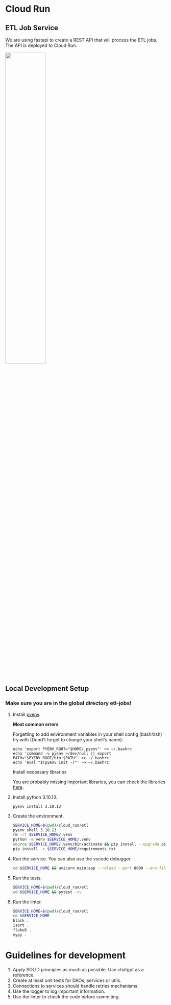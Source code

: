 # Cloud Run

## ETL Job Service

We are using fastapi to create a REST API that will process the ETL jobs. The API is deployed to Cloud Run.

<!-- ![ETL Job Service](../images/fastapi-docs.png) -->
<img src="../images/fastapi-docs.png" width=50% height=50%>

## Local Development Setup


### Make sure you are in the global directory **etl-jobs**!

1. Install [pyenv](https://github.com/pyenv/pyenv-installer).


    **Most common errors** 
        
        
    Forgetting to add environment variables in your shell config (bash/zsh)
    try with (Dond't forget to change your shell's name):
    ```
    echo 'export PYENV_ROOT="$HOME/.pyenv"' >> ~/.bashrc
    echo 'command -v pyenv >/dev/null || export PATH="$PYENV_ROOT/bin:$PATH"' >> ~/.bashrc
    echo 'eval "$(pyenv init -)"' >> ~/.bashrc
    ```     
    Install necessary libraries
    
    
    You are probably missing important libraries, you can check the libraries [here](https://github.com/pyenv/pyenv/wiki/Common-build-problems).
    
3. Install python 3.10.13.
    ```
    pyenv install 3.10.13
    ```
4. Create the environment.

    ```bash
    SERVICE_HOME=$(pwd)/cloud_run/etl
    pyenv shell 3.10.13
    rm -rf $SERVICE_HOME/.venv
    python -m venv $SERVICE_HOME/.venv
    source $SERVICE_HOME/.venv/bin/activate && pip install --upgrade pip
    pip install -r $SERVICE_HOME/requirements.txt
    ```

5. Run the service. You can also use the vscode debugger. 

    ```bash
    cd $SERVICE_HOME && uvicorn main:app --reload --port 8000 --env-file "../.env"
    ```

6. Run the tests.

    ```bash
    SERVICE_HOME=$(pwd)/cloud_run/etl
    cd $SERVICE_HOME && pytest -vv
    ```

7. Run the linter.

    ```bash
    SERVICE_HOME=$(pwd)/cloud_run/etl
    cd $SERVICE_HOME
    black .
    isort .
    flake8 .
    mypy .
    ```

# Guidelines for development

1. Apply SOLID principles as much as possible. Use chatgpt as a reference.
2. Create at least unit tests for DAOs, services or utils.
3. Connections to services should handle retries mechanisms.
4. Use the logger to log important information.
5. Use the linter to check the code before commiting.
